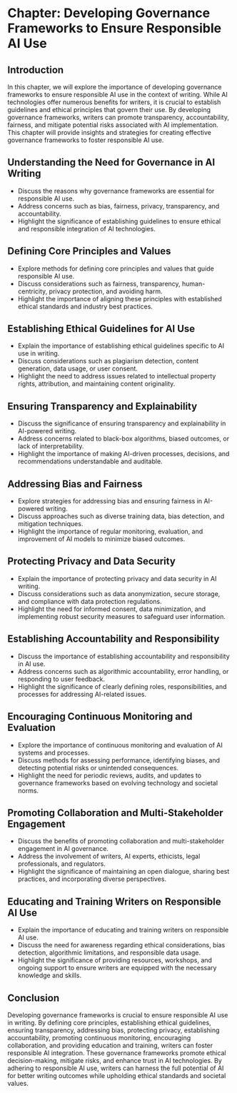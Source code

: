 Chapter: Developing Governance Frameworks to Ensure Responsible AI Use
======================================================================

Introduction
------------

In this chapter, we will explore the importance of developing governance frameworks to ensure responsible AI use in the context of writing. While AI technologies offer numerous benefits for writers, it is crucial to establish guidelines and ethical principles that govern their use. By developing governance frameworks, writers can promote transparency, accountability, fairness, and mitigate potential risks associated with AI implementation. This chapter will provide insights and strategies for creating effective governance frameworks to foster responsible AI use.

Understanding the Need for Governance in AI Writing
---------------------------------------------------

* Discuss the reasons why governance frameworks are essential for responsible AI use.
* Address concerns such as bias, fairness, privacy, transparency, and accountability.
* Highlight the significance of establishing guidelines to ensure ethical and responsible integration of AI technologies.

Defining Core Principles and Values
-----------------------------------

* Explore methods for defining core principles and values that guide responsible AI use.
* Discuss considerations such as fairness, transparency, human-centricity, privacy protection, and avoiding harm.
* Highlight the importance of aligning these principles with established ethical standards and industry best practices.

Establishing Ethical Guidelines for AI Use
------------------------------------------

* Explain the importance of establishing ethical guidelines specific to AI use in writing.
* Discuss considerations such as plagiarism detection, content generation, data usage, or user consent.
* Highlight the need to address issues related to intellectual property rights, attribution, and maintaining content originality.

Ensuring Transparency and Explainability
----------------------------------------

* Discuss the significance of ensuring transparency and explainability in AI-powered writing.
* Address concerns related to black-box algorithms, biased outcomes, or lack of interpretability.
* Highlight the importance of making AI-driven processes, decisions, and recommendations understandable and auditable.

Addressing Bias and Fairness
----------------------------

* Explore strategies for addressing bias and ensuring fairness in AI-powered writing.
* Discuss approaches such as diverse training data, bias detection, and mitigation techniques.
* Highlight the importance of regular monitoring, evaluation, and improvement of AI models to minimize biased outcomes.

Protecting Privacy and Data Security
------------------------------------

* Explain the importance of protecting privacy and data security in AI writing.
* Discuss considerations such as data anonymization, secure storage, and compliance with data protection regulations.
* Highlight the need for informed consent, data minimization, and implementing robust security measures to safeguard user information.

Establishing Accountability and Responsibility
----------------------------------------------

* Discuss the importance of establishing accountability and responsibility in AI use.
* Address concerns such as algorithmic accountability, error handling, or responding to user feedback.
* Highlight the significance of clearly defining roles, responsibilities, and processes for addressing AI-related issues.

Encouraging Continuous Monitoring and Evaluation
------------------------------------------------

* Explore the importance of continuous monitoring and evaluation of AI systems and processes.
* Discuss methods for assessing performance, identifying biases, and detecting potential risks or unintended consequences.
* Highlight the need for periodic reviews, audits, and updates to governance frameworks based on evolving technology and societal norms.

Promoting Collaboration and Multi-Stakeholder Engagement
--------------------------------------------------------

* Discuss the benefits of promoting collaboration and multi-stakeholder engagement in AI governance.
* Address the involvement of writers, AI experts, ethicists, legal professionals, and regulators.
* Highlight the significance of maintaining an open dialogue, sharing best practices, and incorporating diverse perspectives.

Educating and Training Writers on Responsible AI Use
----------------------------------------------------

* Explain the importance of educating and training writers on responsible AI use.
* Discuss the need for awareness regarding ethical considerations, bias detection, algorithmic limitations, and responsible data usage.
* Highlight the significance of providing resources, workshops, and ongoing support to ensure writers are equipped with the necessary knowledge and skills.

Conclusion
----------

Developing governance frameworks is crucial to ensure responsible AI use in writing. By defining core principles, establishing ethical guidelines, ensuring transparency, addressing bias, protecting privacy, establishing accountability, promoting continuous monitoring, encouraging collaboration, and providing education and training, writers can foster responsible AI integration. These governance frameworks promote ethical decision-making, mitigate risks, and enhance trust in AI technologies. By adhering to responsible AI use, writers can harness the full potential of AI for better writing outcomes while upholding ethical standards and societal values.
